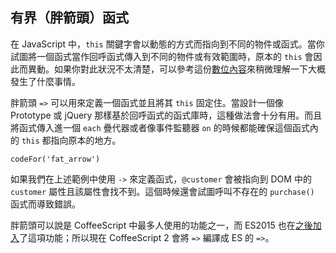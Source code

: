 ## 有界（胖箭頭）函式

在 JavaScript 中，`this` 關鍵字會以動態的方式而指向到不同的物件或函式。當你試圖將一個函式當作回呼函式傳入到不同的物件或有效範圍時，原本的 `this` 會因此而異動。如果你對此狀況不太清楚，可以參考這份[數位內容](https://web.archive.org/web/20150316122013/http://www.digital-web.com/articles/scope_in_javascript)來稍微理解一下大概發生了什麼事情。

胖箭頭 `=>` 可以用來定義一個函式並且將其 `this` 固定住。當設計一個像 Prototype 或 jQuery 那樣基於回呼函式的函式庫時，這種做法會十分有用。而且將函式傳入進一個 `each` 疊代器或者像事件監聽器 `on` 的時候都能確保這個函式內的 `this` 都指向原本的地方。

```
codeFor('fat_arrow')
```

如果我們在上述範例中使用 `->` 來定義函式，`@customer` 會被指向到 DOM 中的 `customer` 屬性且該屬性會找不到。這個時候還會試圖呼叫不存在的 `purchase()` 函式而導致錯誤。

胖箭頭可以說是 CoffeeScript 中最多人使用的功能之一，而 ES2015 也在[之後加入](https://developer.mozilla.org/en-US/docs/Web/JavaScript/Reference/Functions/Arrow_functions)了這項功能；所以現在 CoffeeScript 2 會將 `=>` 編譯成 ES 的 `=>`。